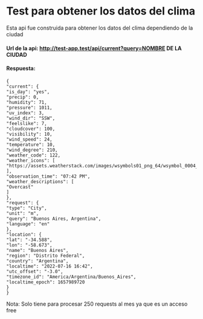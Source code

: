 # Test para obtener los datos del clima

Esta api fue construida para obtener los datos del clima dependiendo de la ciudad

#### Url de la api: http://test-app.test/api/current?query=NOMBRE DE LA CIUDAD

#### Respuesta:

```
{
"current": {
"is_day": "yes",
"precip": 0,
"humidity": 71,
"pressure": 1011,
"uv_index": 3,
"wind_dir": "SSW",
"feelslike": 7,
"cloudcover": 100,
"visibility": 10,
"wind_speed": 24,
"temperature": 10,
"wind_degree": 210,
"weather_code": 122,
"weather_icons": [
"https://assets.weatherstack.com/images/wsymbols01_png_64/wsymbol_0004_black_low_cloud.png"
],
"observation_time": "07:42 PM",
"weather_descriptions": [
"Overcast"
]
},
"request": {
"type": "City",
"unit": "m",
"query": "Buenos Aires, Argentina",
"language": "en"
},
"location": {
"lat": "-34.588",
"lon": "-58.673",
"name": "Buenos Aires",
"region": "Distrito Federal",
"country": "Argentina",
"localtime": "2022-07-16 16:42",
"utc_offset": "-3.0",
"timezone_id": "America/Argentina/Buenos_Aires",
"localtime_epoch": 1657989720
}
}
```

Nota: Solo tiene para procesar 250 requests al mes ya que es un acceso free

